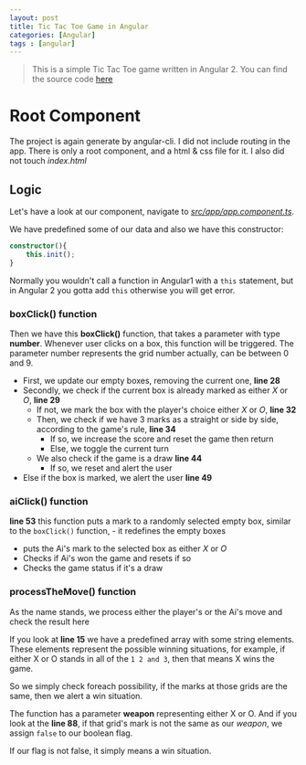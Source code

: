 ```yaml
---
layout: post
title: Tic Tac Toe Game in Angular
categories: [Angular]
tags : [angular]
---
```


> This is a simple Tic Tac Toe game written in Angular 2. You can find the source code [here](https://github.com/daveMad/TicTacToe-Angular2)

# Root Component
The project is again generate by angular-cli. I did not include routing in the app. There is only a root component, and a html & css file for it. I also did not touch *index.html*

## Logic

Let's have a look at our component, navigate to [*src/app/app.component.ts*](https://github.com/daveMad/TicTacToe-Angular2/blob/master/src/app/app.component.ts).

We have predefined some of our data and also we have this constructor:

```typescript
constructor(){
    this.init();
}
```

Normally you wouldn't call a function in Angular1 with a `this` statement, but in Angular 2 you gotta add `this` otherwise you will get error.

### boxClick() function

Then we have this **boxClick()** function, that takes a parameter with type **number**. Whenever user clicks on a box, this function will be triggered. The parameter number represents the grid number actually, can be between 0 and 9. 

- First, we update our empty boxes, removing the current one, **line 28**
- Secondly, we check if the current box is already marked as either *X* or *O*, **line 29**
    - If not, we mark the box with the player's choice either *X* or *O*, **line 32**
    - Then, we check if we have 3 marks as a straight or side by side, according to the game's rule, **line 34**
        - If so, we increase the score and reset the game then return
        - Else, we toggle the current turn
    - We also check if the game is a draw **line 44**
        - If so, we reset and alert the user
- Else if the box is marked, we alert the user **line 49**

### aiClick() function

**line 53** this function puts a mark to a randomly selected empty box, similar to the `boxClick()` function, - it redefines the empty boxes
- puts the Ai's mark to the selected box as either *X* or *O*
- Checks if Ai's won the game and resets if so
- Checks the game status if it's a draw

### processTheMove() function

As the name stands, we process either the player's or the Ai's move and check the result here

If you look at **line 15** we have a predefined array with some string elements. These elements represent the possible winning situations, for example, if either X or O stands in all of the `1 2 and 3`, then that means X wins the game.

So we simply check foreach possibility, if the marks at those grids are the same, then we alert a win situation.

The function has a parameter **weapon** representing either X or O. And if you look at the **line 88**, if that grid's mark is not the same as our *weapon*, we assign `false` to our boolean flag.

If our flag is not false, it simply means a win situation.

